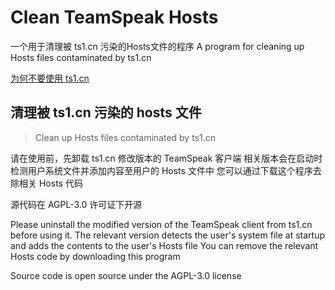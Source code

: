 # Clean TeamSpeak Hosts

一个用于清理被 ts1.cn 污染的Hosts文件的程序
A program for cleaning up Hosts files contaminated by ts1.cn

[为何不要使用 ts1.cn](https://ts.wevg.org/why-not-ts1-cn/)

## 清理被 ts1.cn 污染的 hosts 文件
> Clean up Hosts files contaminated by ts1.cn

请在使用前，先卸载 ts1.cn 修改版本的 TeamSpeak 客户端
相关版本会在启动时检测用户系统文件并添加内容至用户的 Hosts 文件中
您可以通过下载这个程序去除相关 Hosts 代码

源代码在 AGPL-3.0 许可证下开源


Please uninstall the modified version of the TeamSpeak client from ts1.cn before using it.
The relevant version detects the user's system file at startup and adds the contents to the user's Hosts file
You can remove the relevant Hosts code by downloading this program

Source code is open source under the AGPL-3.0 license
